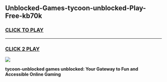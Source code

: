 
## Unblocked-Games-tycoon-unblocked-Play-Free-kb70k
<h3>
<a href="https://premium76.site?title=tycoon-unblocked&ref=18A1">CLICK TO PLAY</a></h3>
<hr>

<h3>
<a href="https://premium76.site?title=tycoon-unblocked&ref=18A1">CLICK 2 PLAY</a>
  
</h3>

<a href="https://premium76.site?title=tycoon-unblocked&ref=18A1"><img src="https://clearcache.store/games.png"></a>


**tycoon-unblocked games unblocked: Your Gateway to Fun and Accessible Online Gaming**
